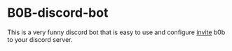 # B0B-discord-bot
This is a very funny discord bot that is easy to use and configure
[invite](https://discord.com/api/oauth2/authorize?client_id=844091128386158592&permissions=8&scope=bot) b0b to your discord server.

